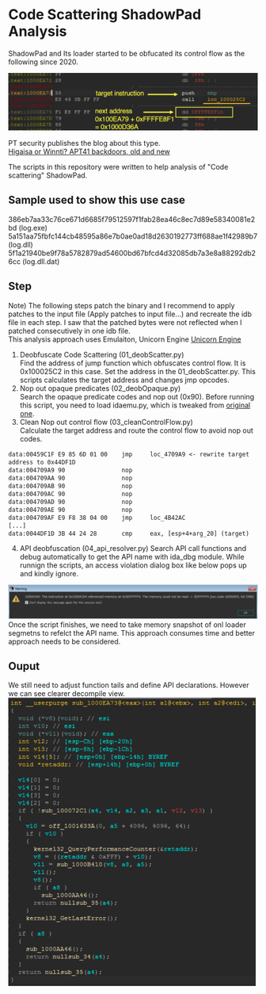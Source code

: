 # Code Scattering ShadowPad Analysis
ShadowPad and Its loader started to be obfucated its control flow as the following since 2020.

<img src="./resources/1.png" raw=true width=600>  

PT security publishes the blog about this type.  
[Higaisa or Winnti? APT41 backdoors, old and new](https://www.ptsecurity.com/ww-en/analytics/pt-esc-threat-intelligence/higaisa-or-winnti-apt-41-backdoors-old-and-new/#id6)  


The scripts in this repository were written to help analysis of "Code scattering" ShadowPad. 

## Sample used to show this use case 
386eb7aa33c76ce671d6685f79512597f1fab28ea46c8ec7d89e58340081e2bd (log.exe)  
5a151aa75fbfc144cb48595a86e7b0ae0ad18d2630192773ff688ae1f42989b7 (log.dll)  
5f1a21940be9f78a5782879ad54600bd67bfcd4d32085db7a3e8a88292db26cc (log.dll.dat)


## Step
Note) The following steps patch the binary and I recommend to apply patches to the input file (Apply patches to input file...) and recreate the idb file in each step. I saw that the patched bytes were not reflected when I patched consecutively in one idb file.  
This analysis approach uses Emulaiton, Unicorn Engine [Unicorn Engine](https://www.unicorn-engine.org/)

1. Deobfuscate Code Scattering  (01_deobScatter.py)  
Find the address of jump function which obfuscates control flow. It is 0x100025C2 in this case. Set the address in the 01_deobScatter.py. This scripts calculates the target address and changes jmp opcodes.  
2. Nop out opaque predicates (02_deobOpaque.py)  
Search the opaque predicate codes and nop out (0x90). Before running this script, you need to load idaemu.py, which is tweaked from [original one](https://github.com/36hours/idaemu).  
3. Clean Nop out control flow (03_cleanControlFlow.py)  
Calculate the target address and route the control flow to avoid nop out codes.  
```
data:00459C1F E9 85 6D 01 00    jmp     loc_4709A9 <- rewrite target address to 0x44DF1D
data:004709A9 90                nop
data:004709AA 90                nop
data:004709AB 90                nop
data:004709AC 90                nop
data:004709AD 90                nop
data:004709AE 90                nop
data:004709AF E9 F8 38 04 00    jmp     loc_4B42AC
[...]
data:0044DF1D 3B 44 24 28       cmp     eax, [esp+4+arg_20] (target) 
```  
4. API deobfuscation (04_api_resolver.py)
Search API call functions and debug automatically to get the API name with ida_dbg module. 
While runnign the scripts, an access violation dialog box like below pops up and kindly ignore.  
<img src="./resources/2.png" raw=true width=700>  
Once the script finishes, we need to take memory snapshot of onl loader segmetns to refelct the API name.  
This approach consumes time and better approach needs to be considered. 

## Ouput 
We still need to adjust function tails and define API declarations. However we can see clearer decompile view.  
<img src="./resources/3.png" raw=true width=500> 



